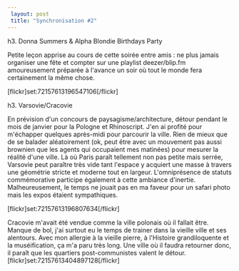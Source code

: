 ```yaml
---
 layout: post
 title: "Synchronisation #2"
---
```


h3. Donna Summers & Alpha Blondie Birthdays Party

Petite leçon apprise au cours de cette soirée entre amis : ne plus jamais organiser une fête et compter sur une playlist deezer/blip.fm amoureusement préparée à l'avance un soir où tout le monde fera certainement la même chose.

[flickr]set:72157613196547106[/flickr]

h3. Varsovie/Cracovie

En prévision d'un concours de paysagisme/architecture, détour pendant le mois de janvier pour la Pologne et Rhinoscript. J'en ai profité pour m'échapper quelques après-midi pour parcourir la ville. Rien de mieux que de se balader aléatoirement (ok, peut être avec un mouvement pas aussi brownien que les agents qui occupaient mes matinées) pour mesurer la réalité d'une ville. Là où Paris paraît tellement non pas petite mais serrée, Varsovie peut paraître très vide tant l'espace y acquiert une masse à travers une géométrie stricte et moderne tout en largeur. L'omniprésence de statuts commémorative participe également à cette ambiance d'inertie. Malheureusement, le temps ne jouait pas en ma faveur pour un safari photo mais les expos étaient sympathiques.

[flickr]set:72157613196807634[/flickr]

Cracovie m'avait été vendue comme la ville polonais où il fallait être. Manque de bol, j'ai surtout eu le temps de trainer dans la vieille ville et ses alentours. Avec mon allergie à la vieille pierre, à l'Histoire grandiloquente et la muséification, ça m'a paru très long. Une ville où il faudra retourner donc, il paraît que les quartiers post-communistes valent le détour.
[flickr]set:72157613404897128[/flickr]
